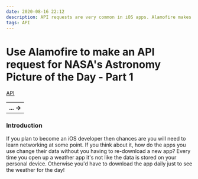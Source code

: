 ```yaml
---
date: 2020-08-16 22:12
description: API requests are very common in iOS apps. Alamofire makes calling API's a breeze and this tutorial will show you exactly how to do it. 
tags: API
---
```

# Use Alamofire to make an API request for NASA's Astronomy Picture of the Day - Part 1

<div class="post-tags" markdown="1">
        <a class="post-category post-category-api" href="/tags/api">API</a>
</div>

<table class="posts-table">
    <tr>
    <th class="th-single-right"><a href="/posts/04-requesting-data-from-an-api-02" style="text-decoration: none">... &rarr;</a></th>
    </tr>
</table>

### Introduction
If you plan to become an iOS developer then chances are you will need to learn networking at some point. If you think about it, how do the apps you use change their data without you having to re-download a new app? Every time you open up a weather app it's not like the data is stored on your personal device. Otherwise you'd have to download the app daily just to see the weather for the day! 
